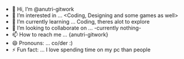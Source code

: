 - 👋 Hi, I’m @anutri-gitwork 
- 👀 I’m interested in ... <Coding, Designing and some games as well>
- 🌱 I’m currently learning ... Coding, theres alot to explore
- 💞️ I’m looking to collaborate on ... -currently nothing-
- 📫 How to reach me ... {anutri-gitwork}
- 😄 Pronouns: ... co/der :)
- ⚡ Fun fact: ... I love spending time on my pc than people

<!---
anutri-gitwork/anutri-gitwork is a ✨ special ✨ repository because its `README.md` (this file) appears on your GitHub profile.
You can click the Preview link to take a look at your changes.
--->
